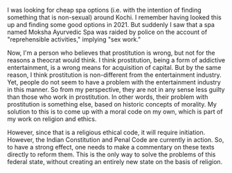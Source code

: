 I was looking for cheap spa options (i.e. with the intention of finding something that is non-sexual) around Kochi. I remember having looked this up and finding some good options in 2021. But suddenly I saw that a spa named Moksha Ayurvedic Spa was raided by police on the account of "reprehensible activities," implying "sex work."

Now, I'm a person who believes that prostitution is wrong, but not for the reasons a theocrat would think. I think prostitution, being a form of addictive entertainment, is a wrong means for acquisition of capital. But by the same reason, I think prostitution is non-different from the entertainment industry. Yet, people do not seem to have a problem with the entertainment industry in this manner. So from my perspective, they are not in any sense less guilty than those who work in prostitution. In other words, their problem with prostitution is something else, based on historic concepts of morality. My solution to this is to come up with a moral code on my own, which is part of my work on religion and ethics.

However, since that is a religious ethical code, it will require initiation. However, the Indian Constitution and Penal Code are currently in action. So, to have a strong effect, one needs to make a commentary on these texts directly to reform them. This is the only way to solve the problems of this federal state, without creating an entirely new state on the basis of religion.







